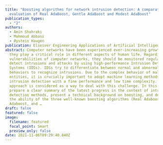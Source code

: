```yaml
---
title: "Boosting algorithms for network intrusion detection: A comparative
  evaluation of Real AdaBoost, Gentle AdaBoost and Modest AdaBoost"
publication_types:
  - "2"
authors:
  - Amin Shahraki
  - Mahmoud Abbasi
  - Øystein Haugen
publication: Elseiver Engineering Applications of Artificial Intelligence
abstract: Computer networks have been experienced ever-increasing growth since
  they play a critical role in different aspects of human life. Regarding the
  vulnerabilities of computer networks, they should be monitored regularly to
  detect intrusions and attacks by using high-performance Intrusion Detection
  Systems (IDSs). IDSs try to differentiate between normal and abnormal
  behaviors to recognize intrusions. Due to the complex behavior of malicious
  entities, it is crucially important to adopt machine learning methods for
  intrusion detection with a fine performance and low time complexity. Boosting
  approach is considered as a way to deal with this challenge. In this paper, we
  prepare a clear summary of the latest progress in the context of intrusion
  detection methods, present a technical background on boosting, and demonstrate
  the ability of the three well-known boosting algorithms (Real Adaboost, Gentle
  Adaboost, and …
draft: false
featured: false
image:
  filename: featured
  focal_point: Smart
  preview_only: false
date: 2021-11-06T09:29:40.840Z
---
```

